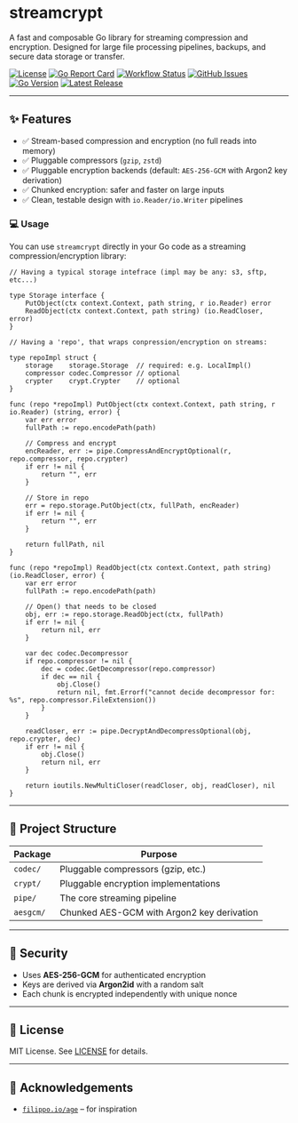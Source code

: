 # streamcrypt

A fast and composable Go library for streaming compression and encryption. Designed for large file
processing pipelines, backups, and secure data storage or transfer.

[![License](https://img.shields.io/github/license/hashmap-kz/streamcrypt)](https://github.com/hashmap-kz/streamcrypt/blob/master/LICENSE)
[![Go Report Card](https://goreportcard.com/badge/github.com/hashmap-kz/streamcrypt)](https://goreportcard.com/report/github.com/hashmap-kz/streamcrypt)
[![Workflow Status](https://img.shields.io/github/actions/workflow/status/hashmap-kz/streamcrypt/ci.yml?branch=master)](https://github.com/hashmap-kz/streamcrypt/actions/workflows/ci.yml?query=branch:master)
[![GitHub Issues](https://img.shields.io/github/issues/hashmap-kz/streamcrypt)](https://github.com/hashmap-kz/streamcrypt/issues)
[![Go Version](https://img.shields.io/github/go-mod/go-version/hashmap-kz/streamcrypt)](https://github.com/hashmap-kz/streamcrypt/blob/master/go.mod#L3)
[![Latest Release](https://img.shields.io/github/v/release/hashmap-kz/streamcrypt)](https://github.com/hashmap-kz/streamcrypt/releases/latest)

---

## ✨ Features

- ✅ Stream-based compression and encryption (no full reads into memory)
- ✅ Pluggable compressors (`gzip`, `zstd`)
- ✅ Pluggable encryption backends (default: `AES-256-GCM` with Argon2 key derivation)
- ✅ Chunked encryption: safer and faster on large inputs
- ✅ Clean, testable design with `io.Reader/io.Writer` pipelines

### 💻 Usage

You can use `streamcrypt` directly in your Go code as a streaming compression/encryption library:

```
// Having a typical storage intefrace (impl may be any: s3, sftp, etc...)

type Storage interface {
	PutObject(ctx context.Context, path string, r io.Reader) error
	ReadObject(ctx context.Context, path string) (io.ReadCloser, error)
}

// Having a 'repo', that wraps conpression/encryption on streams: 

type repoImpl struct {
	storage    storage.Storage  // required: e.g. LocalImpl()
	compressor codec.Compressor // optional
	crypter    crypt.Crypter    // optional
}

func (repo *repoImpl) PutObject(ctx context.Context, path string, r io.Reader) (string, error) {
	var err error
	fullPath := repo.encodePath(path)

	// Compress and encrypt
	encReader, err := pipe.CompressAndEncryptOptional(r, repo.compressor, repo.crypter)
	if err != nil {
		return "", err
	}

	// Store in repo
	err = repo.storage.PutObject(ctx, fullPath, encReader)
	if err != nil {
		return "", err
	}

	return fullPath, nil
}

func (repo *repoImpl) ReadObject(ctx context.Context, path string) (io.ReadCloser, error) {
	var err error
	fullPath := repo.encodePath(path)

	// Open() that needs to be closed
	obj, err := repo.storage.ReadObject(ctx, fullPath)
	if err != nil {
		return nil, err
	}

	var dec codec.Decompressor
	if repo.compressor != nil {
		dec = codec.GetDecompressor(repo.compressor)
		if dec == nil {
			obj.Close()
			return nil, fmt.Errorf("cannot decide decompressor for: %s", repo.compressor.FileExtension())
		}
	}

	readCloser, err := pipe.DecryptAndDecompressOptional(obj, repo.crypter, dec)
	if err != nil {
		obj.Close()
		return nil, err
	}

	return ioutils.NewMultiCloser(readCloser, obj, readCloser), nil
}
```

---

## 🧩 Project Structure

| Package   | Purpose                                    |
|-----------|--------------------------------------------|
| `codec/`  | Pluggable compressors (gzip, etc.)         |
| `crypt/`  | Pluggable encryption implementations       |
| `pipe/`   | The core streaming pipeline                |
| `aesgcm/` | Chunked AES-GCM with Argon2 key derivation |

---

## 🔐 Security

- Uses **AES-256-GCM** for authenticated encryption
- Keys are derived via **Argon2id** with a random salt
- Each chunk is encrypted independently with unique nonce

---

## 📄 License

MIT License. See [LICENSE](./LICENSE) for details.

---

## 🙌 Acknowledgements

- [`filippo.io/age`](https://pkg.go.dev/filippo.io/age) – for inspiration
